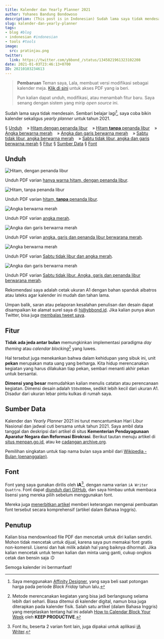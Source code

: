 ```yaml
---
title: Kalender dan Yearly Planner 2021
author: Yohanes Bandung Bondowoso
description: (This post is in Indonesian) Sudah lama saya tidak mendesain. Sembari belajar lagi, saya coba bikin kalender sekaligus <em>yearly planner</em> tahun 2021. PDF bisa diunduh di artikel ini.
slug: kalender-dan-yearly-planner
tags:
- blog #blog
- indonesian #indonesian
- tools #tools
image:
  src: pratinjau.png
twitter:
  link: https://twitter.com/ybbond_/status/1345821961323102208
date: 2021-01-03T23:46:13+0700
ID: 20210103234613
---
```


> **Pembaruan**
> Teman saya, Lala, membuat versi modifikasi sebagai kalender meja.
> [Klik di sini][lala] untuk akses PDF yang ia beri.
>
> Pun kalian dapat unduh, modifikasi, atau menambah fitur baru.
> Saya senang dengan sistem yang mirip _open source_ ini.

Sudah lama saya tidak mendesain. Sembari belajar lagi[^aff], saya coba bikin kalender sekaligus <em>yearly planner</em> untuk tahun 2021.

§ [Unduh](#unduh)
&nbsp;&nbsp; »  [Hitam dengan penanda libur](#hitam-dengan-libur)
&nbsp;&nbsp; »  [Hitam **tanpa** penanda libur](#hitam-tanpa-libur)
&nbsp;&nbsp; »  [Angka berwarna merah](#angka-merah-dengan-libur)
&nbsp;&nbsp; »  [Angka dan garis berwarna merah](#angka-garis-merah-dengan-libur)
&nbsp;&nbsp; »  [Sabtu tidak libur, angka berwarna merah](#sabtu-masuk-angka-merah)
&nbsp;&nbsp; »  [Sabtu tidak libur, angka dan garis berwarna merah](#sabtu-masuk-angka-garis-merah)
§ [Fitur](#fitur)
§ [Sumber Data](#sumber-data)
§ [Font](#font)

## Unduh

<span id="hitam-dengan-libur"></span>![Hitam, dengan penanda libur](hitam-dengan-libur.png)

Unduh PDF varian [hanya warna hitam, dengan penanda libur][unduh-hitam-dengan-libur].

<span id="hitam-tanpa-libur"></span>![Hitam, **tanpa** penanda libur](hitam-tanpa-libur.png)

Unduh PDF varian [hitam, **tanpa** penanda libur][unduh-hitam-tanpa-libur].

<span id="angka-merah-dengan-libur"></span>![Angka berwarna merah](angka-merah-dengan-libur.png)

Unduh PDF varian [angka merah][unduh-angka-merah-dengan-libur].

<span id="angka-garis-merah-dengan-libur"></span>![Angka dan garis berwarna merah](angka-garis-merah-dengan-libur.png)

Unduh PDF varian [angka, garis dan penanda libur berwarana merah][unduh-angka-garis-merah-dengan-libur].

<span id="sabtu-masuk-angka-merah"></span>![Angka berwarna merah](sabtu-masuk-angka-merah.png)

Unduh PDF varian [Sabtu tidak libur dan angka merah][unduh-sabtu-masuk-angka-merah].

<span id="sabtu-masuk-angka-garis-merah"></span>![Angka dan garis berwarna merah](sabtu-masuk-angka-garis-merah.png)

Unduh PDF varian [Sabtu tidak libur. Angka, garis dan penanda libur berwarana merah][unduh-sabtu-masuk-angka-garis-merah].

Rekomendasi saya adalah cetak ukuran A1 dengan bahan spanduk albatros atau lateks agar kalender ini mudah dan tahan lama.

Umpan balik, saran atau pelaporan kesalahan penulisan dan desain dapat disampaikan ke alamat surel saya di hi@ybbond.id. Jika kalian punya akun Twitter, bisa juga [membalas tweet saya](https://twitter.com/ybbond_/status/1345821961323102208).

## Fitur

**Tidak ada jeda antar bulan** memungkinkan implementasi paradigma _day theming_ atau _calendar blocking_[^paradigm] yang luwes.

Hal tersebut juga menekankan bahwa dalam kehidupan yang sibuk ini, unit **pekan** merupakan mata uang yang berharga. Kita hidup merencanakan kegiatan yang harus dilakukan tiap pekan, sembari menanti akhir pekan untuk bersantai.

**Dimensi yang besar** memudahkan kalian menulis catatan atau perencanaan kegiatan. Dimensi desain adalah `550x800mm`, sedikit lebih kecil dari ukuran A1. Disadur dari ukuran lebar pintu kulkas di rumah saya.

## Sumber Data

Kalender dan _Yearly Planner_ 2021 ini turut mencantumkan Hari Libur Nasional dan jadwal cuti bersama untuk tahun 2021. Saya ambil data tanggal dan deskripsi dari artikel di situs **Kementerian Pendayagunaan Aparatur Negara dan Reformasi Birokrasi**. Berikut tautan menuju artikel di [situs menpan.go.id][menpan], atau ke [cadangan archive.org][archive-menpan].

Pemilihan singkatan untuk tiap nama bulan saya ambil dari [Wikipedia - Bulan (penanggalan)][wikipedia].

## Font

Font yang saya gunakan dirilis oleh **iA**[^ia], dengan nama varian `iA Writer Quattro`. Font dapat [diunduh dari GitHub][ia-github], dan saya himbau untuk membaca lisensi yang mereka pilih sebelum menggunakan font.

Mereka juga [menerbitkan artikel][ia-post] memberi keterangan mengenai pembuatan font tersebut secara komprehensif (artikel dalam Bahasa Inggris).

## Penutup

Kalian bisa mendownload file PDF dan mencetak untuk diri kalian sendiri. Mohon tidak mencetak untuk dijual, karena saya pun memakai font gratis non-komersil. Lisensi dan hak milik adalah hal yang baiknya dihormati.
Jika kalian mencetak untuk teman kalian dan minta uang ganti, cukup ongkos cetak dan bensin saja :D

Semoga kalender ini bermanfaat!

[^aff]: Saya menggunakan [Affinity Designer](https://affinity.serif.com/en-us/designer/), yang saya beli saat potongan harga pada periode _Black Friday_ tahun lalu.
[^ia]: Font itu, beserta 2 varian font lain, juga dipakai untuk aplikasi [iA Writer](https://ia.net/writer).
[^paradigm]: Metode merencanakan kegiatan yang bisa jadi berlangsung selama lebih dari sehari. Biasa ditemui di kalender digital, namun bisa juga diterapkan pada kalender fisik. Salah satu artikel (dalam Bahasa Inggris) yang menjelaskan tentang hal ini adalah [How to Calendar Block Your Week](https://www.keepproductive.com/blog/how-to-calendar-block) oleh **KEEP PRODUCTIVE**.

[archive-menpan]: https://web.archive.org/web/20210101095722/https://www.menpan.go.id/site/berita-terkini/libur-nasional-dan-cuti-bersama-tahun-2021-sebanyak-23-hari
[ia-github]: https://github.com/iaolo/iA-Fonts
[ia-post]: https://ia.net/writer/blog/a-typographic-christmas
[lala]: https://cdn.ybbond.dev/static/KALENDER-MEJA.pdf
[menpan]: https://www.menpan.go.id/site/berita-terkini/libur-nasional-dan-cuti-bersama-tahun-2021-sebanyak-23-hari
[twitter]: https://twitter.com/markobar1996/status/1344925077523972098
[unduh]: https://cdn.ybbond.dev/static/2021.pdf
[unduh-hitam-tanpa-libur]: https://cdn.ybbond.dev/static/2021-hitam-tanpa-libur.pdf
[unduh-hitam-dengan-libur]: https://cdn.ybbond.dev/static/2021-hitam-dengan-libur.pdf
[unduh-sabtu-masuk-angka-merah]: https://cdn.ybbond.dev/static/2021-angka-merah-dengan-libur-sabtu-masuk.pdf
[unduh-sabtu-masuk-angka-garis-merah]: https://cdn.ybbond.dev/static/2021-angka-garis-merah-dengan-libur-sabtu-masuk.pdf
[unduh-angka-merah-dengan-libur]: https://cdn.ybbond.dev/static/2021-angka-merah-dengan-libur.pdf
[unduh-angka-garis-merah-dengan-libur]: https://cdn.ybbond.dev/static/2021-angka-garis-merah-dengan-libur.pdf
[wikipedia]: https://id.wikipedia.org/wiki/Bulan_(penanggalan)
